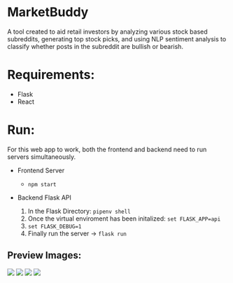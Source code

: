 # MarketBuddy
A tool created to aid retail investors by analyzing various stock based subreddits, generating top stock picks, and using NLP sentiment analysis to classify whether posts in the subreddit are bullish or bearish.



# Requirements:
- Flask 
- React

# Run:
For this web app to work, both the frontend and backend need to run servers simultaneously.

- Frontend Server
   - ```npm start ```


- Backend Flask API
   1. In the Flask Directory: ```pipenv shell ```
   2. Once the virtual enviroment has been initalized:  ```set FLASK_APP=api```
   3. ```set FLASK_DEBUG=1```
   4. Finally run the server  -> ```flask run``` 

##  Preview Images:


<p float="left">
  <img src="https://raw.githubusercontent.com/RonanAlmeida/stock-analysis-hackaton/main/design_assets/mbuddy1.png">
<img src="https://raw.githubusercontent.com/RonanAlmeida/stock-analysis-hackaton/main/design_assets/mbuddy2.png">
<img src="https://raw.githubusercontent.com/RonanAlmeida/stock-analysis-hackaton/main/design_assets/mbuddy3.png">
<img src="https://raw.githubusercontent.com/RonanAlmeida/stock-analysis-hackaton/main/design_assets/mbuddy4.png">

 </p>
